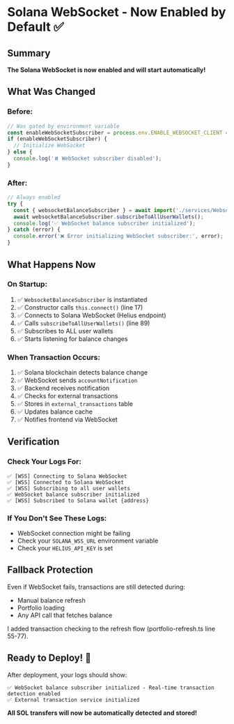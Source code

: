# Solana WebSocket - Now Enabled by Default ✅

## Summary

**The Solana WebSocket is now enabled and will start automatically!**

## What Was Changed

### Before:
```typescript
// Was gated by environment variable
const enableWebSocketSubscriber = process.env.ENABLE_WEBSOCKET_CLIENT === 'true';
if (enableWebSocketSubscriber) {
  // Initialize WebSocket
} else {
  console.log('⏸️ WebSocket subscriber disabled');
}
```

### After:
```typescript
// Always enabled
try {
  const { websocketBalanceSubscriber } = await import('./services/WebsocketBalanceSubscriber');
  await websocketBalanceSubscriber.subscribeToAllUserWallets();
  console.log('✅ WebSocket balance subscriber initialized');
} catch (error) {
  console.error('❌ Error initializing WebSocket subscriber:', error);
}
```

## What Happens Now

### On Startup:
1. ✅ `WebsocketBalanceSubscriber` is instantiated
2. ✅ Constructor calls `this.connect()` (line 17)
3. ✅ Connects to Solana WebSocket (Helius endpoint)
4. ✅ Calls `subscribeToAllUserWallets()` (line 89)
5. ✅ Subscribes to ALL user wallets
6. ✅ Starts listening for balance changes

### When Transaction Occurs:
1. ✅ Solana blockchain detects balance change
2. ✅ WebSocket sends `accountNotification`
3. ✅ Backend receives notification
4. ✅ Checks for external transactions
5. ✅ Stores in `external_transactions` table
6. ✅ Updates balance cache
7. ✅ Notifies frontend via WebSocket

## Verification

### Check Your Logs For:
```
✅ [WSS] Connecting to Solana WebSocket
✅ [WSS] Connected to Solana WebSocket  
✅ [WSS] Subscribing to all user wallets
✅ WebSocket balance subscriber initialized
✅ [WSS] Subscribed to Solana wallet {address}
```

### If You Don't See These Logs:
- WebSocket connection might be failing
- Check your `SOLANA_WSS_URL` environment variable
- Check your `HELIUS_API_KEY` is set

## Fallback Protection

Even if WebSocket fails, transactions are still detected during:
- Manual balance refresh
- Portfolio loading
- Any API call that fetches balance

I added transaction checking to the refresh flow (portfolio-refresh.ts line 55-77).

## Ready to Deploy! 🚀

After deployment, your logs should show:
```
✅ WebSocket balance subscriber initialized - Real-time transaction detection enabled
✅ External transaction service initialized
```

**All SOL transfers will now be automatically detected and stored!**

